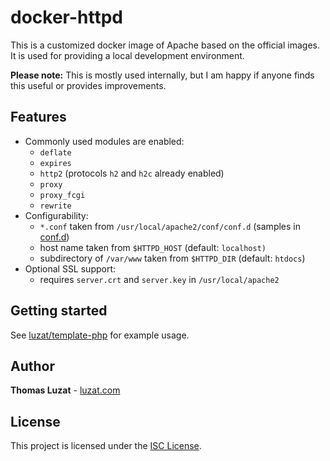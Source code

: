 # docker-httpd

This is a customized docker image of Apache based on the official images. It is used for providing a local development environment.

**Please note:** This is mostly used internally, but I am happy if anyone finds this useful or provides improvements.

## Features

* Commonly used modules are enabled:
  * `deflate`
  * `expires`
  * `http2` (protocols `h2` and `h2c` already enabled)
  * `proxy`
  * `proxy_fcgi`
  * `rewrite`
* Configurability:
  * `*.conf` taken from `/usr/local/apache2/conf/conf.d` (samples in [conf.d](conf.d))
  * host name taken from `$HTTPD_HOST` (default: `localhost)`
  * subdirectory of `/var/www` taken from `$HTTPD_DIR` (default: `htdocs`)
* Optional SSL support:
  * requires `server.crt` and `server.key` in `/usr/local/apache2` 

## Getting started

See [luzat/template-php](https://github.com/luzat/template-php) for example usage.

## Author

**Thomas Luzat** - [luzat.com](https://luzat.com/)

## License

This project is licensed under the [ISC License](LICENSE.md).
